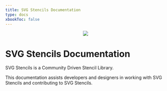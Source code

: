 ```yaml
---
title: SVG Stencils Documentation
type: docs
xbookToc: false
---
```


<center><img src="/documentation/logo.png" /></center>

# SVG Stencils Documentation

SVG Stencils is a Community Driven Stencil Library.

This documentation assists developers and designers in working with SVG
Stencils and contributing to SVG Stencils.
